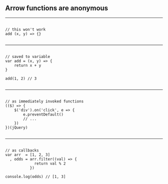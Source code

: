 ## Arrow functions are anonymous

---

<pre class="code-lg">
  <code class="lang-js">
// this won't work
add (x, y) => {}
  </code>
</pre>

---

<pre class="code-lg">
  <code class="lang-js">
// saved to variable
var add = (x, y) => {
	return x + y
}

add(1, 2) // 3
  </code>
</pre>

---

<pre class="code-lg">
  <code class="lang-js">
// as immediately invoked functions 
(($) => {
	$('div').on('click', e => {
		e.preventDefault()
		// ...
	})
})(jQuery)
  </code>
</pre>

---

<pre class="code-lg">
  <code class="lang-js">
// as callbacks
var arr  = [1, 2, 3]
  , odds = arr.filter((val) => {
             return val % 2
           })

console.log(odds) // [1, 3]
  </code>
</pre>